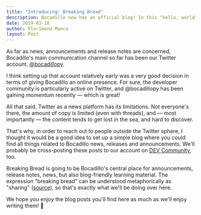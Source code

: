 ```yaml
---
title: "Introducing: Breaking Bread"
description: Bocadillo now has an official blog! In this "hello, world!" blog post, we'll quickly cover the motivations behind Breaking Bread and what you should expect from it.
date: 2019-03-10
author: Florimond Manca
layout: Post
---
```


As far as news, announcements and release notes are concerned, Bocadillo's main communication channel so far has been our Twitter account, [@bocadillopy](https://twitter.com/bocadillopy).

I think setting up that account relatively early was a very good decision in terms of giving Bocadillo an online presence. For sure, the developer community is particularly active on Twitter, and @bocadillopy has been gaining momentum recently — which is great!

All that said, Twitter as a news platform has its limitations. Not everyone's there, the amount of copy is limited (even with threads), and — most importantly — the content tends to get lost in the sea, and hard to discover.

That's why, in order to reach out to people outside the Twitter sphere, I thought it would be a good idea to set up a simple blog where you could find all things related to Bocadillo news, releases and announcements. We'll probably be cross-posting these posts to our account on [DEV Community](https://dev.to/bocadillo), too.

Breaking Bread is going to be Bocadillo's central place for announcements, release notes, news, but also blog-friendly learning material. The expression "breaking bread" can be understood metaphorically as "sharing" ([source](https://en.wikipedia.org/wiki/Breaking_bread)), so that's exactly what we'll be doing over here.

We hope you enjoy the blog posts you'll find here as much as we'll enjoy writing them! 🙌
